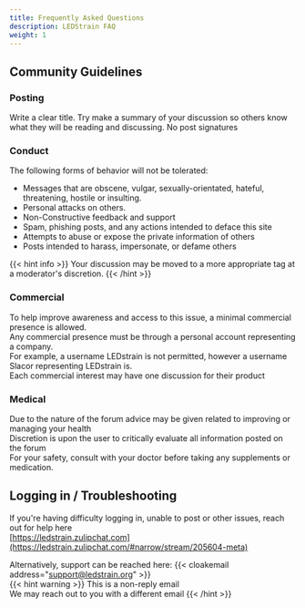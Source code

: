 ```yaml
---
title: Frequently Asked Questions
description: LEDStrain FAQ
weight: 1
---
```

## Community Guidelines

### Posting

Write a clear title. Try make a summary of your discussion so others know what they will be reading and discussing. No post signatures

### Conduct

The following forms of behavior will not be tolerated:  

* Messages that are obscene, vulgar, sexually-orientated, hateful, threatening, hostile or insulting.  
* Personal attacks on others.  
* Non-Constructive feedback and support
* Spam, phishing posts, and any actions intended to deface this site  
* Attempts to abuse or expose the private information of others  
* Posts intended to harass, impersonate, or defame others  

{{< hint info >}}
Your discussion may be moved to a more appropriate tag at a moderator's discretion.
{{< /hint >}}

### Commercial

To help improve awareness and access to this issue, a minimal commercial presence is allowed.\
Any commercial presence must be through a personal account representing a company.\
For example, a username LEDstrain is not permitted, however a username Slacor representing LEDstrain is.\
Each commercial interest may have one discussion for their product  

### Medical

Due to the nature of the forum advice may be given related to improving or managing your health\
Discretion is upon the user to critically evaluate all information posted on the forum\
For your safety, consult with your doctor before taking any supplements or medication.  

## Logging in / Troubleshooting

If you're having difficulty logging in, unable to post or other issues, reach out for help here\
[https://ledstrain.zulipchat.com](https://ledstrain.zulipchat.com/#narrow/stream/205604-meta)

Alternatively, support can be reached here: {{< cloakemail address="support@ledstrain.org" >}}\
{{< hint warning >}} 
This is a non-reply email\
We may reach out to you with a different email 
{{< /hint >}}
